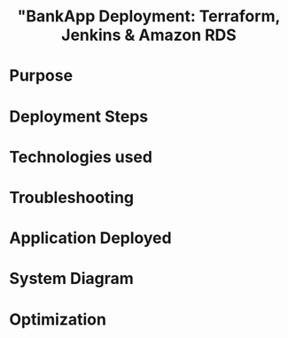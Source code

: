 <h1 align="center">"BankApp Deployment: Terraform, Jenkins & Amazon RDS<h1> 

# Purpose 
# Deployment Steps 
# Technologies used
# Troubleshooting
# Application Deployed
# System Diagram
# Optimization 
